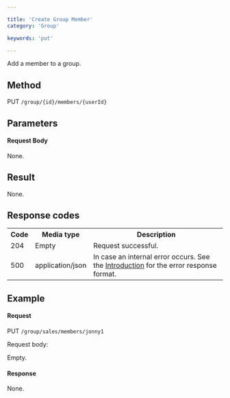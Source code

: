 ```yaml
---

title: 'Create Group Member'
category: 'Group'

keywords: 'put'

---
```



Add a member to a group.

Method
------

PUT `/group/{id}/members/{userId}`

Parameters
----------

#### Request Body

None.

Result
------

None.

Response codes
--------------  

<table class="table table-striped">
  <tr>
    <th>Code</th>
    <th>Media type</th>
    <th>Description</th>
  </tr>
  <tr>
    <td>204</td>
    <td>Empty</td>
    <td>Request successful.</td>
  </tr>
  <tr>
    <td>500</td>
    <td>application/json</td>
    <td>In case an internal error occurs. See the <a href="ref:#overview-introduction">Introduction</a> for the error response format.</td>
  </tr>
</table>

Example
-------

#### Request

PUT `/group/sales/members/jonny1`

Request body:

Empty.

#### Response

None.
